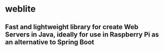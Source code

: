 # weblite

## Fast and lightweight library for create Web Servers in Java, ideally for use in Raspberry Pi as an alternative to Spring Boot
